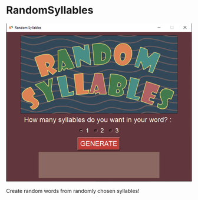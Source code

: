 # RandomSyllables
![GitHub Logo](screenshot.png)

Create random words from randomly chosen syllables!


